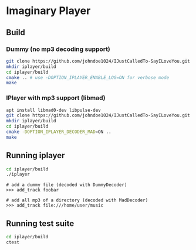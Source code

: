 # Imaginary Player

## Build

### Dummy (no mp3 decoding support)
```bash
git clone https://github.com/johndoe1024/IJustCalledTo-SayILoveYou.git iplayer
mkdir iplayer/build
cd iplayer/build
cmake .. # use -DOPTION_IPLAYER_ENABLE_LOG=ON for verbose mode
make
```

### IPlayer with mp3 support (libmad)
```bash
apt install libmad0-dev libpulse-dev
git clone https://github.com/johndoe1024/IJustCalledTo-SayILoveYou.git iplayer
mkdir iplayer/build
cd iplayer/build
cmake -DOPTION_IPLAYER_DECODER_MAD=ON ..
make
```

## Running iplayer
```bash
cd iplayer/build
./iplayer
```

```
# add a dummy file (decoded with DummyDecoder)
>>> add_track foobar

# add all mp3 of a directory (decoded with MadDecoder)
>>> add_track file:///home/user/music

```

## Running test suite
```bash
cd iplayer/build
ctest
```
